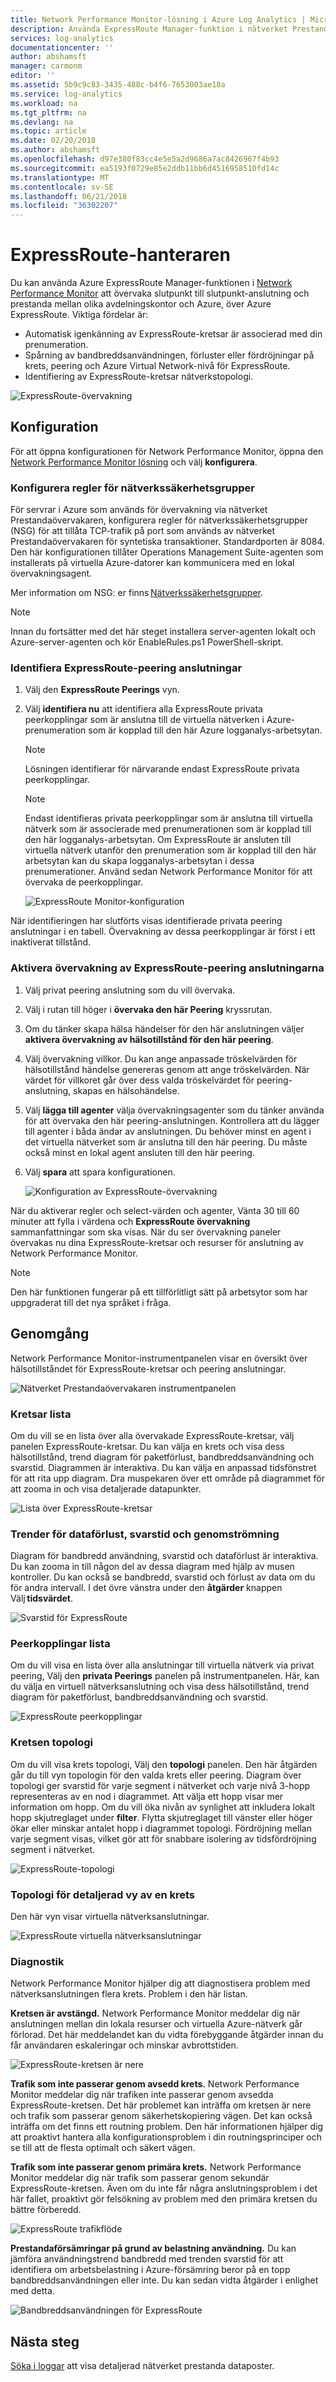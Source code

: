 ```yaml
---
title: Network Performance Monitor-lösning i Azure Log Analytics | Microsoft Docs
description: Använda ExpressRoute Manager-funktion i nätverket Prestandaövervakaren för att övervaka slutpunkt till slutpunkt-anslutning och prestanda mellan dina lokalkontor och Azure, över Azure ExpressRoute.
services: log-analytics
documentationcenter: ''
author: abshamsft
manager: carmonm
editor: ''
ms.assetid: 5b9c9c83-3435-488c-b4f6-7653003ae18a
ms.service: log-analytics
ms.workload: na
ms.tgt_pltfrm: na
ms.devlang: na
ms.topic: article
ms.date: 02/20/2018
ms.author: abshamsft
ms.openlocfilehash: d97e380f83cc4e5e5a2d9686a7ac8426967f4b93
ms.sourcegitcommit: ea5193f0729e85e2ddb11bb6d4516958510fd14c
ms.translationtype: MT
ms.contentlocale: sv-SE
ms.lasthandoff: 06/21/2018
ms.locfileid: "36302207"
---
```

# <a name="expressroute-manager"></a>ExpressRoute-hanteraren

Du kan använda Azure ExpressRoute Manager-funktionen i [Network Performance Monitor](log-analytics-network-performance-monitor.md) att övervaka slutpunkt till slutpunkt-anslutning och prestanda mellan olika avdelningskontor och Azure, över Azure ExpressRoute. Viktiga fördelar är: 

- Automatisk igenkänning av ExpressRoute-kretsar är associerad med din prenumeration.
- Spårning av bandbreddsanvändningen, förluster eller fördröjningar på krets, peering och Azure Virtual Network-nivå för ExpressRoute.
- Identifiering av ExpressRoute-kretsar nätverkstopologi.

![ExpressRoute-övervakning](media/log-analytics-network-performance-monitor/expressroute-intro.png)

## <a name="configuration"></a>Konfiguration 
För att öppna konfigurationen för Network Performance Monitor, öppna den [Network Performance Monitor lösning](log-analytics-network-performance-monitor.md) och välj **konfigurera**.

### <a name="configure-network-security-group-rules"></a>Konfigurera regler för nätverkssäkerhetsgrupper 
För servrar i Azure som används för övervakning via nätverket Prestandaövervakaren, konfigurera regler för nätverkssäkerhetsgrupper (NSG) för att tillåta TCP-trafik på port som används av nätverket Prestandaövervakaren för syntetiska transaktioner. Standardporten är 8084. Den här konfigurationen tillåter Operations Management Suite-agenten som installerats på virtuella Azure-datorer kan kommunicera med en lokal övervakningsagent. 

Mer information om NSG: er finns [Nätverkssäkerhetsgrupper](../virtual-network/manage-network-security-group.md). 

>[!NOTE]
> Innan du fortsätter med det här steget installera server-agenten lokalt och Azure-server-agenten och kör EnableRules.ps1 PowerShell-skript. 

 
### <a name="discover-expressroute-peering-connections"></a>Identifiera ExpressRoute-peering anslutningar 
 
1. Välj den **ExpressRoute Peerings** vyn.
2. Välj **identifiera nu** att identifiera alla ExpressRoute privata peerkopplingar som är anslutna till de virtuella nätverken i Azure-prenumeration som är kopplad till den här Azure logganalys-arbetsytan.

    >[!NOTE]
    > Lösningen identifierar för närvarande endast ExpressRoute privata peerkopplingar. 

    >[!NOTE]
    > Endast identifieras privata peerkopplingar som är anslutna till virtuella nätverk som är associerade med prenumerationen som är kopplad till den här logganalys-arbetsytan. Om ExpressRoute är ansluten till virtuella nätverk utanför den prenumeration som är kopplad till den här arbetsytan kan du skapa logganalys-arbetsytan i dessa prenumerationer. Använd sedan Network Performance Monitor för att övervaka de peerkopplingar. 

    ![ExpressRoute Monitor-konfiguration](media/log-analytics-network-performance-monitor/expressroute-configure.png)
 
 När identifieringen har slutförts visas identifierade privata peering anslutningar i en tabell. Övervakning av dessa peerkopplingar är först i ett inaktiverat tillstånd. 

### <a name="enable-monitoring-of-the-expressroute-peering-connections"></a>Aktivera övervakning av ExpressRoute-peering anslutningarna 

1. Välj privat peering anslutning som du vill övervaka.
2. Välj i rutan till höger i **övervaka den här Peering** kryssrutan. 
3. Om du tänker skapa hälsa händelser för den här anslutningen väljer **aktivera övervakning av hälsotillstånd för den här peering**. 
4. Välj övervakning villkor. Du kan ange anpassade tröskelvärden för hälsotillstånd händelse genereras genom att ange tröskelvärden. När värdet för villkoret går över dess valda tröskelvärdet för peering-anslutning, skapas en hälsohändelse. 
5. Välj **lägga till agenter** välja övervakningsagenter som du tänker använda för att övervaka den här peering-anslutningen. Kontrollera att du lägger till agenter i båda ändar av anslutningen. Du behöver minst en agent i det virtuella nätverket som är anslutna till den här peering. Du måste också minst en lokal agent ansluten till den här peering. 
6. Välj **spara** att spara konfigurationen. 

   ![Konfiguration av ExpressRoute-övervakning](media/log-analytics-network-performance-monitor/expressroute-configure-discovery.png)


När du aktiverar regler och select-värden och agenter, Vänta 30 till 60 minuter att fylla i värdena och **ExpressRoute övervakning** sammanfattningar som ska visas. När du ser övervakning paneler övervakas nu dina ExpressRoute-kretsar och resurser för anslutning av Network Performance Monitor. 

>[!NOTE]
> Den här funktionen fungerar på ett tillförlitligt sätt på arbetsytor som har uppgraderat till det nya språket i fråga.

## <a name="walkthrough"></a>Genomgång 

Network Performance Monitor-instrumentpanelen visar en översikt över hälsotillståndet för ExpressRoute-kretsar och peering anslutningar. 

![Nätverket Prestandaövervakaren instrumentpanelen](media/log-analytics-network-performance-monitor/npm-dashboard-expressroute.png) 

### <a name="circuits-list"></a>Kretsar lista 

Om du vill se en lista över alla övervakade ExpressRoute-kretsar, välj panelen ExpressRoute-kretsar. Du kan välja en krets och visa dess hälsotillstånd, trend diagram för paketförlust, bandbreddsanvändning och svarstid. Diagrammen är interaktiva. Du kan välja en anpassad tidsfönstret för att rita upp diagram. Dra muspekaren över ett område på diagrammet för att zooma in och visa detaljerade datapunkter. 

![Lista över ExpressRoute-kretsar](media/log-analytics-network-performance-monitor/expressroute-circuits.png) 

### <a name="trends-of-loss-latency-and-throughput"></a>Trender för dataförlust, svarstid och genomströmning 

Diagram för bandbredd användning, svarstid och dataförlust är interaktiva. Du kan zooma in till någon del av dessa diagram med hjälp av musen kontroller. Du kan också se bandbredd, svarstid och förlust av data om du för andra intervall. I det övre vänstra under den **åtgärder** knappen Välj **tidsvärdet**. 

![Svarstid för ExpressRoute](media/log-analytics-network-performance-monitor/expressroute-latency.png) 

### <a name="peerings-list"></a>Peerkopplingar lista 

Om du vill visa en lista över alla anslutningar till virtuella nätverk via privat peering, Välj den **privata Peerings** panelen på instrumentpanelen. Här, kan du välja en virtuell nätverksanslutning och visa dess hälsotillstånd, trend diagram för paketförlust, bandbreddsanvändning och svarstid. 

![ExpressRoute peerkopplingar](media/log-analytics-network-performance-monitor/expressroute-peerings.png) 

### <a name="circuit-topology"></a>Kretsen topologi 

Om du vill visa krets topologi, Välj den **topologi** panelen. Den här åtgärden går du till vyn topologin för den valda krets eller peering. Diagram över topologi ger svarstid för varje segment i nätverket och varje nivå 3-hopp representeras av en nod i diagrammet. Att välja ett hopp visar mer information om hopp. Om du vill öka nivån av synlighet att inkludera lokalt hopp skjutreglaget under **filter**. Flytta skjutreglaget till vänster eller höger ökar eller minskar antalet hopp i diagrammet topologi. Fördröjning mellan varje segment visas, vilket gör att för snabbare isolering av tidsfördröjning segment i nätverket. 

![ExpressRoute-topologi](media/log-analytics-network-performance-monitor/expressroute-topology.png)

### <a name="detailed-topology-view-of-a-circuit"></a>Topologi för detaljerad vy av en krets 

Den här vyn visar virtuella nätverksanslutningar. 

![ExpressRoute virtuella nätverksanslutningar](media/log-analytics-network-performance-monitor/expressroute-vnet.png)
 

### <a name="diagnostics"></a>Diagnostik 

Network Performance Monitor hjälper dig att diagnostisera problem med nätverksanslutningen flera krets. Problem i den här listan. 

**Kretsen är avstängd.** Network Performance Monitor meddelar dig när anslutningen mellan din lokala resurser och virtuella Azure-nätverk går förlorad. Det här meddelandet kan du vidta förebyggande åtgärder innan du får användaren eskaleringar och minskar avbrottstiden.

![ExpressRoute-kretsen är nere](media/log-analytics-network-performance-monitor/expressroute-circuit-down.png)
 

**Trafik som inte passerar genom avsedd krets.** Network Performance Monitor meddelar dig när trafiken inte passerar genom avsedda ExpressRoute-kretsen. Det här problemet kan inträffa om kretsen är nere och trafik som passerar genom säkerhetskopiering vägen. Det kan också inträffa om det finns ett routning problem. Den här informationen hjälper dig att proaktivt hantera alla konfigurationsproblem i din routningsprinciper och se till att de flesta optimalt och säkert vägen. 

 

**Trafik som inte passerar genom primära krets.** Network Performance Monitor meddelar dig när trafik som passerar genom sekundär ExpressRoute-kretsen. Även om du inte får några anslutningsproblem i det här fallet, proaktivt gör felsökning av problem med den primära kretsen du bättre förberedd. 

 
![ExpressRoute trafikflöde](media/log-analytics-network-performance-monitor/expressroute-traffic-flow.png)


**Prestandaförsämringar på grund av belastning användning.** Du kan jämföra användningstrend bandbredd med trenden svarstid för att identifiera om arbetsbelastning i Azure-försämring beror på en topp bandbreddsanvändningen eller inte. Du kan sedan vidta åtgärder i enlighet med detta.

![Bandbreddsanvändningen för ExpressRoute](media/log-analytics-network-performance-monitor/expressroute-peak-utilization.png)

 

## <a name="next-steps"></a>Nästa steg
[Söka i loggar](log-analytics-log-searches.md) att visa detaljerad nätverket prestanda dataposter.
